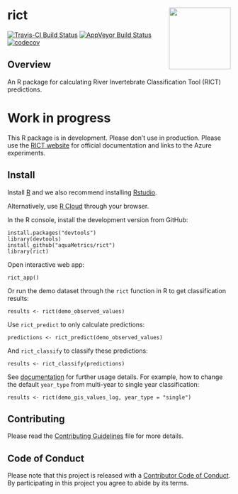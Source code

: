 
<!-- README.md is generated from README.Rmd. Please edit that file -->

# rict <img src='man/figures/rict_logo.png' align="right" height="139" />

[![Travis-CI Build
Status](https://travis-ci.org/aquaMetrics/rict.svg?branch=master)](https://travis-ci.org/aquaMetrics/rict)
[![AppVeyor Build
Status](https://ci.appveyor.com/api/projects/status/github/aquaMetrics/rict?branch=master&svg=true)](https://ci.appveyor.com/project/ecodata1/rict/branch/master)
[![codecov](https://codecov.io/gh/aquaMetrics/rict/branch/master/graph/badge.svg)](https://codecov.io/gh/aquaMetrics/rict?branch=master)

## Overview

An R package for calculating River Invertebrate Classification Tool
(RICT) predictions.

# Work in progress

This R package is in development. Please don’t use in production. Please
use the [RICT
website](https://www.fba.org.uk/FBA/Discover-and-Learn/Projects/RIVPACS-RICT/Public/Discover-and-Learn/Projects/RIVPACS-RICT-Landing-Page.aspx?hkey=72b27a8b-d566-4bab-b863-ca39545226ae)
for official documentation and links to the Azure experiments.

## Install

Install [R](rstats.org/install) and we also recommend installing
[Rstudio](rstudio.com/install).

Alternatively, use [R Cloud](https://rstudio.cloud) through your
browser.

In the R console, install the development version from GitHub:

    install.packages("devtools")
    library(devtools)
    install_github("aquaMetrics/rict")
    library(rict)

Open interactive web app:

    rict_app()

Or run the demo dataset through the `rict` function in R to get
classification results:

    results <- rict(demo_observed_values)

Use `rict_predict` to only calculate predictions:

    predictions <- rict_predict(demo_observed_values)

And `rict_classify` to classify these predictions:

    results <- rict_classify(predictions)

See [documentation](https://aquametrics.github.io/rict/) for further
usage details. For example, how to change the default `year_type` from
multi-year to single year classification:

    results <- rict(demo_gis_values_log, year_type = "single")

## Contributing

Please read the [Contributing Guidelines](CONTRIBUTING.md) file for more
details.

## Code of Conduct

Please note that this project is released with a [Contributor Code of
Conduct](CONDUCT.md). By participating in this project you agree to
abide by its terms.
